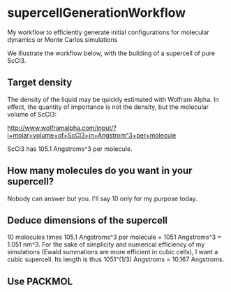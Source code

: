 supercellGenerationWorkflow
===========================

My workflow to efficiently generate initial configurations for molecular dynamics or Monte Carlos simulations


We illustrate the workflow below, with the building of a supercell of pure ScCl3.

## Target density
The density of the liquid may be quickly estimated with Wolfram Alpha. In effect, the quantity of importance is not the density, but the molecular volume of ScCl3:

http://www.wolframalpha.com/input/?i=molar+volume+of+ScCl3+in+Angstrom^3+per+molecule

ScCl3 has 105.1 Angstroms^3 per molecule.

## How many molecules do you want in your supercell?
Nobody can answer but you. I'll say 10 only for my purpose today.

## Deduce dimensions of the supercell

10 molecules times 105.1 Angstroms^3 per molecule = 1051 Angstroms^3 = 1.051 nm^3. For the sake of simplicity and numerical efficiency of my simulations (Ewald summations are more efficient in cubic cells), I want a cubic supercell. Its length is thus 1051^(1/3) Angstroms = 10.167 Angstroms.

## Use PACKMOL

